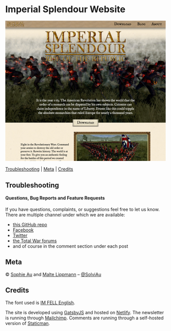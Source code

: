 # Imperial Splendour Website

![Imperial Splendour Landing Page](header.jpg)

[Troubleshooting](#troubleshooting) | [Meta](#meta) | [Credits](#credits)

## Troubleshooting

#### Questions, Bug Reports and Feature Requests
If you have questions, complaints, or suggestions feel free to let us know. There are multiple channel under which we are available:
* [this GitHub repo](https://github.com/SophieAu/imperial-splendour-website)
* [Facebook](https://www.facebook.com/imperialsplendour/)
* [Twitter](https://twitter.com/splendourteam)
* [the Total War forums](http://www.twcenter.net/forums/forumdisplay.php?1138-Imperial-Splendour)
* and of course in the comment section under each post

## Meta
© [Sophie Au](https://sophieau.com) and [Malte Lippmann](https://github.com/QuintusHortensiusHortalus) – [@SolviAu](https://twitter.com/solviau)

## Credits
The font used is [IM FELL English](https://fonts.google.com/specimen/IM+Fell+English).

The site is developed using [GatsbyJS](https://www.gatsbyjs.org/) and hosted on [Netlify](https://netlify.com/). The newsletter is running through [Mailchimp](https://mailchimp.com/). Comments are running through a self-hosted version of [Staticman](https://staticman.net/).

